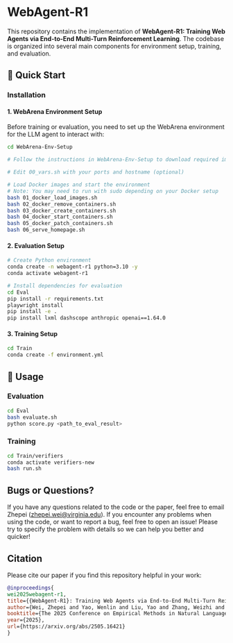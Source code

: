 
# WebAgent-R1

This repository contains the implementation of **WebAgent-R1: Training Web Agents via End-to-End Multi-Turn Reinforcement Learning**. The codebase is organized into several main components for environment setup, training, and evaluation.

## 🚀 Quick Start

### Installation

#### 1. WebArena Environment Setup

Before training or evaluation, you need to set up the WebArena environment for the LLM agent to interact with:

```bash
cd WebArena-Env-Setup

# Follow the instructions in WebArena-Env-Setup to download required images

# Edit 00_vars.sh with your ports and hostname (optional)

# Load Docker images and start the environment
# Note: You may need to run with sudo depending on your Docker setup
bash 01_docker_load_images.sh
bash 02_docker_remove_containers.sh
bash 03_docker_create_containers.sh
bash 04_docker_start_containers.sh
bash 05_docker_patch_containers.sh
bash 06_serve_homepage.sh
```

#### 2. Evaluation Setup
```bash
# Create Python environment
conda create -n webagent-r1 python=3.10 -y
conda activate webagent-r1

# Install dependencies for evaluation
cd Eval
pip install -r requirements.txt
playwright install
pip install -e .
pip install lxml dashscope anthropic openai==1.64.0
```

#### 3. Training Setup
```bash
cd Train
conda create -f environment.yml
```

## 📖 Usage

### Evaluation
```bash
cd Eval
bash evaluate.sh
python score.py <path_to_eval_result>
```

### Training
```bash
cd Train/verifiers
conda activate verifiers-new
bash run.sh
```

## Bugs or Questions?
If you have any questions related to the code or the paper, feel free to email Zhepei (zhepei.wei@virginia.edu). If you encounter any problems when using the code, or want to report a bug, feel free to open an issue! Please try to specify the problem with details so we can help you better and quicker!

## Citation
Please cite our paper if you find this repository helpful in your work:

```bibtex
@inproceedings{
wei2025webagent-r1,
title={{WebAgent-R1}: Training Web Agents via End-to-End Multi-Turn Reinforcement Learning},
author={Wei, Zhepei and Yao, Wenlin and Liu, Yao and Zhang, Weizhi and Lu, Qin and Qiu, Liang and Yu, Changlong and Xu, Puyang and Zhang, Chao and Yin, Bing and Yun, Hyokun and Li, Lihong},
booktitle={The 2025 Conference on Empirical Methods in Natural Language Processing (EMNLP 2025)},
year={2025},
url={https://arxiv.org/abs/2505.16421}
}
```